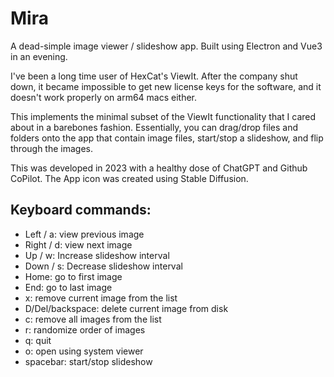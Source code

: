 # Mira

A dead-simple image viewer / slideshow app. Built using Electron and Vue3 in an evening. 

I've been a long time user of HexCat's ViewIt. After the company shut down, it became impossible to get new license keys for the software, and it doesn't work properly on arm64 macs either.

This implements the minimal subset of the ViewIt functionality that I cared about in a barebones fashion. Essentially, you can drag/drop files and folders onto the app that contain image files, start/stop a slideshow, and flip through the images.

This was developed in 2023 with a healthy dose of ChatGPT and Github CoPilot. The App icon was created using Stable Diffusion.

## Keyboard commands:

- Left / a: view previous image
- Right / d: view next image
- Up / w: Increase slideshow interval
- Down / s: Decrease slideshow interval
- Home: go to first image
- End: go to last image
- x: remove current image from the list
- D/Del/backspace: delete current image from disk
- c: remove all images from the list
- r: randomize order of images
- q: quit
- o: open using system viewer
- spacebar: start/stop slideshow


